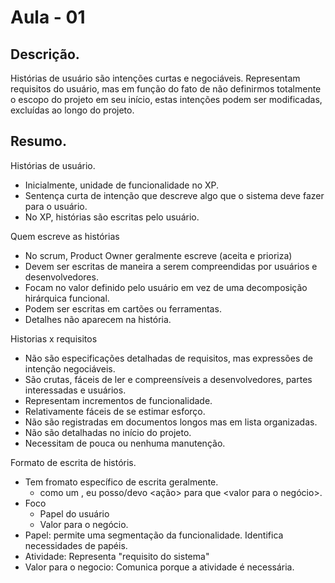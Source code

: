 
# Aula - 01

## Descrição.
Histórias de usuário são intenções curtas e negociáveis. Representam requisitos do usuário, mas em função do fato de não definirmos totalmente o escopo do projeto em seu início, estas intenções podem ser modificadas, excluídas ao longo do projeto.

## Resumo.

Histórias de usuário.
  - Inicialmente, unidade de funcionalidade no XP.
  - Sentença curta de intenção que descreve algo que o sistema deve fazer para o usuário.
  - No XP, histórias são escritas pelo usuário.

Quem escreve as histórias
  - No scrum, Product Owner geralmente escreve (aceita e prioriza)
  - Devem ser escritas de maneira a serem compreendidas por usuários e desenvolvedores.
  - Focam no valor definido pelo usuário em vez de uma decomposição hirárquica funcional.
  - Podem ser escritas em cartões ou ferramentas.
  - Detalhes não aparecem na história.


Historias x requisitos
  - Não são especificações detalhadas de requisitos, mas expressões de intenção negociáveis.
  - São crutas, fáceis de ler e compreensíveis a desenvolvedores, partes interessadas e usuários.
  - Representam incrementos de funcionalidade.
  - Relativamente fáceis de se estimar esforço.
  - Não são registradas em documentos longos mas em lista organizadas.
  - Não são detalhadas no início do projeto.
  - Necessitam de pouca ou nenhuma manutenção.

Formato de escrita de históris.
  - Tem fromato específico de escrita geralmente.
    - como um <papel>, eu posso/devo <ação> para que <valor para o negócio>.
  - Foco
    - Papel do usuário
    - Valor para o negócio.
  - Papel: permite uma segmentação da funcionalidade. Identifica necessidades de papéis.
  - Atividade: Representa "requisito do sistema"
  - Valor para o negocio: Comunica porque a atividade é necessária.

